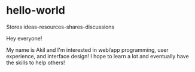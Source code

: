 # hello-world
Stores ideas-resources-shares-discussions

Hey everyone!

My name is Akil and I'm interested in web/app programming, user experience, and interface design! 
I hope to learn a lot and eventually have the skills to help others!
